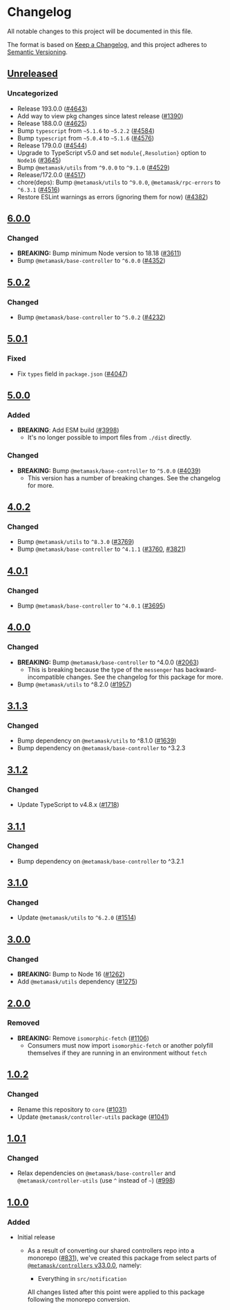 # Changelog

All notable changes to this project will be documented in this file.

The format is based on [Keep a Changelog](https://keepachangelog.com/en/1.0.0/),
and this project adheres to [Semantic Versioning](https://semver.org/spec/v2.0.0.html).

## [Unreleased]

### Uncategorized

- Release 193.0.0 ([#4643](https://github.com/MetaMask/core.git/pull/4643))
- Add way to view pkg changes since latest release ([#1390](https://github.com/MetaMask/core.git/pull/1390))
- Release 188.0.0 ([#4625](https://github.com/MetaMask/core.git/pull/4625))
- Bump `typescript` from `~5.1.6` to `~5.2.2` ([#4584](https://github.com/MetaMask/core.git/pull/4584))
- Bump `typescript` from `~5.0.4` to `~5.1.6` ([#4576](https://github.com/MetaMask/core.git/pull/4576))
- Release 179.0.0 ([#4544](https://github.com/MetaMask/core.git/pull/4544))
- Upgrade to TypeScript v5.0 and set `module{,Resolution}` option to `Node16` ([#3645](https://github.com/MetaMask/core.git/pull/3645))
- Bump `@metamask/utils` from `^9.0.0` to `^9.1.0` ([#4529](https://github.com/MetaMask/core.git/pull/4529))
- Release/172.0.0 ([#4517](https://github.com/MetaMask/core.git/pull/4517))
- chore(deps): Bump `@metamask/utils` to `^9.0.0`, `@metamask/rpc-errors` to `^6.3.1` ([#4516](https://github.com/MetaMask/core.git/pull/4516))
- Restore ESLint warnings as errors (ignoring them for now) ([#4382](https://github.com/MetaMask/core.git/pull/4382))

## [6.0.0]

### Changed

- **BREAKING:** Bump minimum Node version to 18.18 ([#3611](https://github.com/MetaMask/core/pull/3611))
- Bump `@metamask/base-controller` to `^6.0.0` ([#4352](https://github.com/MetaMask/core/pull/4352))

## [5.0.2]

### Changed

- Bump `@metamask/base-controller` to `^5.0.2` ([#4232](https://github.com/MetaMask/core/pull/4232))

## [5.0.1]

### Fixed

- Fix `types` field in `package.json` ([#4047](https://github.com/MetaMask/core/pull/4047))

## [5.0.0]

### Added

- **BREAKING**: Add ESM build ([#3998](https://github.com/MetaMask/core/pull/3998))
  - It's no longer possible to import files from `./dist` directly.

### Changed

- **BREAKING:** Bump `@metamask/base-controller` to `^5.0.0` ([#4039](https://github.com/MetaMask/core/pull/4039))
  - This version has a number of breaking changes. See the changelog for more.

## [4.0.2]

### Changed

- Bump `@metamask/utils` to `^8.3.0` ([#3769](https://github.com/MetaMask/core/pull/3769))
- Bump `@metamask/base-controller` to `^4.1.1` ([#3760](https://github.com/MetaMask/core/pull/3760), [#3821](https://github.com/MetaMask/core/pull/3821))

## [4.0.1]

### Changed

- Bump `@metamask/base-controller` to `^4.0.1` ([#3695](https://github.com/MetaMask/core/pull/3695))

## [4.0.0]

### Changed

- **BREAKING:** Bump `@metamask/base-controller` to ^4.0.0 ([#2063](https://github.com/MetaMask/core/pull/2063))
  - This is breaking because the type of the `messenger` has backward-incompatible changes. See the changelog for this package for more.
- Bump `@metamask/utils` to ^8.2.0 ([#1957](https://github.com/MetaMask/core/pull/1957))

## [3.1.3]

### Changed

- Bump dependency on `@metamask/utils` to ^8.1.0 ([#1639](https://github.com/MetaMask/core/pull/1639))
- Bump dependency on `@metamask/base-controller` to ^3.2.3

## [3.1.2]

### Changed

- Update TypeScript to v4.8.x ([#1718](https://github.com/MetaMask/core/pull/1718))

## [3.1.1]

### Changed

- Bump dependency on `@metamask/base-controller` to ^3.2.1

## [3.1.0]

### Changed

- Update `@metamask/utils` to `^6.2.0` ([#1514](https://github.com/MetaMask/core/pull/1514))

## [3.0.0]

### Changed

- **BREAKING:** Bump to Node 16 ([#1262](https://github.com/MetaMask/core/pull/1262))
- Add `@metamask/utils` dependency ([#1275](https://github.com/MetaMask/core/pull/1275))

## [2.0.0]

### Removed

- **BREAKING:** Remove `isomorphic-fetch` ([#1106](https://github.com/MetaMask/controllers/pull/1106))
  - Consumers must now import `isomorphic-fetch` or another polyfill themselves if they are running in an environment without `fetch`

## [1.0.2]

### Changed

- Rename this repository to `core` ([#1031](https://github.com/MetaMask/controllers/pull/1031))
- Update `@metamask/controller-utils` package ([#1041](https://github.com/MetaMask/controllers/pull/1041))

## [1.0.1]

### Changed

- Relax dependencies on `@metamask/base-controller` and `@metamask/controller-utils` (use `^` instead of `~`) ([#998](https://github.com/MetaMask/core/pull/998))

## [1.0.0]

### Added

- Initial release

  - As a result of converting our shared controllers repo into a monorepo ([#831](https://github.com/MetaMask/core/pull/831)), we've created this package from select parts of [`@metamask/controllers` v33.0.0](https://github.com/MetaMask/core/tree/v33.0.0), namely:

    - Everything in `src/notification`

    All changes listed after this point were applied to this package following the monorepo conversion.

[Unreleased]: https://github.com/MetaMask/core.git/compare/@metamask/notification-controller@6.0.0...HEAD
[6.0.0]: https://github.com/MetaMask/core.git/compare/@metamask/notification-controller@5.0.2...@metamask/notification-controller@6.0.0
[5.0.2]: https://github.com/MetaMask/core.git/compare/@metamask/notification-controller@5.0.1...@metamask/notification-controller@5.0.2
[5.0.1]: https://github.com/MetaMask/core.git/compare/@metamask/notification-controller@5.0.0...@metamask/notification-controller@5.0.1
[5.0.0]: https://github.com/MetaMask/core.git/compare/@metamask/notification-controller@4.0.2...@metamask/notification-controller@5.0.0
[4.0.2]: https://github.com/MetaMask/core.git/compare/@metamask/notification-controller@4.0.1...@metamask/notification-controller@4.0.2
[4.0.1]: https://github.com/MetaMask/core.git/compare/@metamask/notification-controller@4.0.0...@metamask/notification-controller@4.0.1
[4.0.0]: https://github.com/MetaMask/core.git/compare/@metamask/notification-controller@3.1.3...@metamask/notification-controller@4.0.0
[3.1.3]: https://github.com/MetaMask/core.git/compare/@metamask/notification-controller@3.1.2...@metamask/notification-controller@3.1.3
[3.1.2]: https://github.com/MetaMask/core.git/compare/@metamask/notification-controller@3.1.1...@metamask/notification-controller@3.1.2
[3.1.1]: https://github.com/MetaMask/core.git/compare/@metamask/notification-controller@3.1.0...@metamask/notification-controller@3.1.1
[3.1.0]: https://github.com/MetaMask/core.git/compare/@metamask/notification-controller@3.0.0...@metamask/notification-controller@3.1.0
[3.0.0]: https://github.com/MetaMask/core.git/compare/@metamask/notification-controller@2.0.0...@metamask/notification-controller@3.0.0
[2.0.0]: https://github.com/MetaMask/core.git/compare/@metamask/notification-controller@1.0.2...@metamask/notification-controller@2.0.0
[1.0.2]: https://github.com/MetaMask/core.git/compare/@metamask/notification-controller@1.0.1...@metamask/notification-controller@1.0.2
[1.0.1]: https://github.com/MetaMask/core.git/compare/@metamask/notification-controller@1.0.0...@metamask/notification-controller@1.0.1
[1.0.0]: https://github.com/MetaMask/core.git/releases/tag/@metamask/notification-controller@1.0.0
